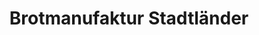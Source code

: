 ---
title: "Brotmanufaktur Stadtländer"
url: /wedemark/brotmanufaktur-stadtlaender/
shop: Bäckerei
---